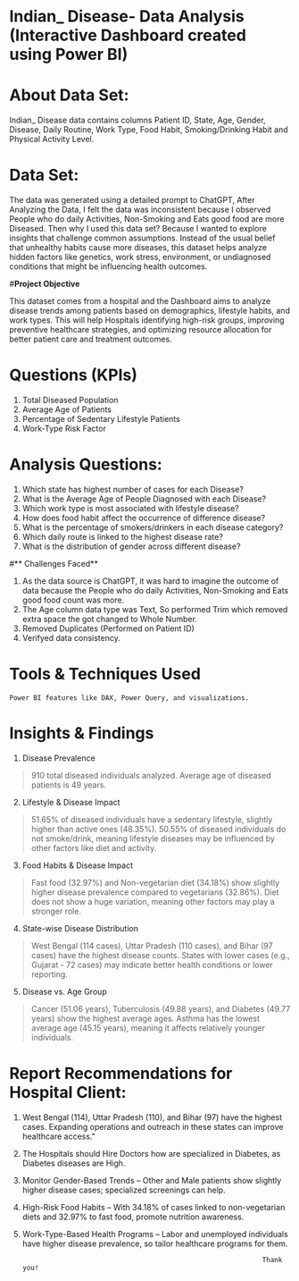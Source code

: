 
# Indian_ Disease- Data Analysis (Interactive Dashboard created using Power BI)

# About Data Set:
Indian_ Disease data contains columns Patient ID, State, Age, Gender, Disease, Daily Routine, Work Type, Food Habit, Smoking/Drinking Habit and Physical Activity Level.

# Data Set:
The data was generated using a detailed prompt to ChatGPT, After Analyzing the Data, I felt the data was inconsistent because I observed People who do daily Activities, Non-Smoking and Eats good food are more Diseased. Then why I used this data set? Because I wanted to explore insights that challenge common assumptions. Instead of the usual belief that unhealthy habits cause more diseases, this dataset helps analyze hidden factors like genetics, work stress, environment, or undiagnosed conditions that might be influencing health outcomes.

#**Project Objective**

This dataset comes from a hospital and the Dashboard aims to analyze disease trends among patients based on demographics, lifestyle habits, and work types. This will help Hospitals identifying high-risk groups, improving preventive healthcare strategies, and optimizing resource allocation for better patient care and treatment outcomes.

# **Questions (KPIs)**
1) Total Diseased Population
2) Average Age of Patients
3) Percentage of Sedentary Lifestyle Patients
4) Work-Type Risk Factor

# **Analysis Questions:**

1) Which state has highest number of cases for each Disease?
2) What is the Average Age of People Diagnosed with each Disease?
3) Which work type is most associated with lifestyle disease?
4) How does food habit affect the occurrence of difference disease?
5) What is the percentage of smokers/drinkers in each disease category?
6) Which daily route is linked to the highest disease rate?
7) What is the distribution of gender across different disease?

#** Challenges Faced**
1) As the data source is ChatGPT, it was hard to imagine the outcome of data because the People who do daily Activities, Non-Smoking and Eats good food count was more.
2) The Age column data type was Text, So performed Trim which removed extra space the got changed to Whole Number.
3) Removed Duplicates (Performed on Patient ID)
4) Verifyed data consistency.
   
# **Tools & Techniques Used**
    Power BI features like DAX, Power Query, and visualizations.
    
# **Insights & Findings**
1) Disease Prevalence
> 910 total diseased individuals analyzed.
> Average age of diseased patients is 49 years.

2) Lifestyle & Disease Impact
> 51.65% of diseased individuals have a sedentary lifestyle, slightly higher than active ones (48.35%).
> 50.55% of diseased individuals do not smoke/drink, meaning lifestyle diseases may be influenced by other factors like diet and activity.

3) Food Habits & Disease Impact
> Fast food (32.97%) and Non-vegetarian diet (34.18%) show slightly higher disease prevalence compared to vegetarians (32.86%).
> Diet does not show a huge variation, meaning other factors may play a stronger role. 

4)  State-wise Disease Distribution
> West Bengal (114 cases), Uttar Pradesh (110 cases), and Bihar (97 cases) have the highest disease counts.
> States with lower cases (e.g., Gujarat - 72 cases) may indicate better health conditions or lower reporting.

5) Disease vs. Age Group
> Cancer (51.06 years), Tuberculosis (49.88 years), and Diabetes (49.77 years) show the highest average ages.
> Asthma has the lowest average age (45.15 years), meaning it affects relatively younger individuals.

# **Report Recommendations for Hospital Client:**

1) West Bengal (114), Uttar Pradesh (110), and Bihar (97) have the highest cases. Expanding operations and outreach in these states can improve healthcare access."
2) The Hospitals should Hire Doctors how are specialized in Diabetes, as Diabetes diseases are High.
3) Monitor Gender-Based Trends – Other and Male patients show slightly higher disease cases; specialized screenings can help.
4) High-Risk Food Habits – With 34.18% of cases linked to non-vegetarian diets and 32.97% to fast food, promote nutrition awareness.
5) Work-Type-Based Health Programs – Labor and unemployed individuals have higher disease prevalence, so tailor healthcare programs for them.

                                                                   Thank you!
             
